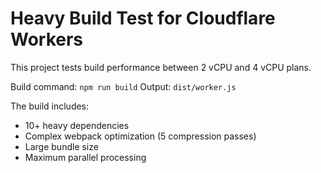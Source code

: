 # Heavy Build Test for Cloudflare Workers

This project tests build performance between 2 vCPU and 4 vCPU plans.

Build command: `npm run build`
Output: `dist/worker.js`

The build includes:
- 10+ heavy dependencies
- Complex webpack optimization (5 compression passes)
- Large bundle size
- Maximum parallel processing
